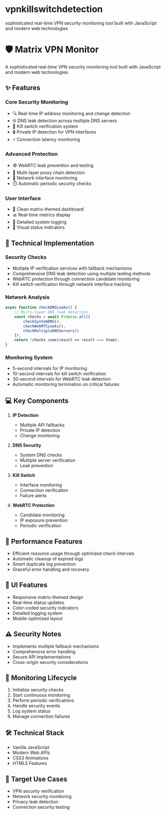 # vpnkillswitchdetection
sophisticated real-time VPN security monitoring tool built with JavaScript and modern web technologies
# 🛡️ Matrix VPN Monitor 

A sophisticated real-time VPN security monitoring tool built with JavaScript and modern web technologies.

## ✨ Features

### Core Security Monitoring
- 🔍 Real-time IP address monitoring and change detection
- 🌐 DNS leak detection across multiple DNS servers
- 🚫 Kill switch verification system
- 🔒 Private IP detection for VPN interfaces
- ⚡ Connection latency monitoring

### Advanced Protection
- 🕸️ WebRTC leak prevention and testing
- 🔐 Multi-layer proxy chain detection
- 📡 Network interface monitoring
- ⏱️ Automatic periodic security checks

### User Interface
- 🎯 Clean matrix-themed dashboard
- 📊 Real-time metrics display
- 📝 Detailed system logging
- 🚥 Visual status indicators

## 🔧 Technical Implementation

### Security Checks
- Multiple IP verification services with fallback mechanisms
- Comprehensive DNS leak detection using multiple testing methods
- WebRTC protection through connection candidate monitoring
- Kill switch verification through network interface tracking

### Network Analysis
```javascript
async function checkDNSLeaks() {
    // Multi-layer DNS leak detection
    const checks = await Promise.all([
        checkSystemDNS(),
        checkWebRTCLeaks(),
        checkMultipleDNSServers()
    ]);
    return !checks.some(result => result === true);
}
```

### Monitoring System
- 5-second intervals for IP monitoring
- 10-second intervals for kill switch verification
- 30-second intervals for WebRTC leak detection
- Automatic monitoring termination on critical failures

## 💻 Key Components

1. **IP Detection**
   - Multiple API fallbacks
   - Private IP detection
   - Change monitoring

2. **DNS Security**
   - System DNS checks
   - Multiple server verification
   - Leak prevention

3. **Kill Switch**
   - Interface monitoring
   - Connection verification
   - Failure alerts

4. **WebRTC Protection**
   - Candidate monitoring
   - IP exposure prevention
   - Periodic verification

## 🚀 Performance Features

- Efficient resource usage through optimized check intervals
- Automatic cleanup of expired logs
- Smart duplicate log prevention
- Graceful error handling and recovery

## 🎨 UI Features

- Responsive matrix-themed design
- Real-time status updates
- Color-coded security indicators
- Detailed logging system
- Mobile-optimized layout

## ⚠️ Security Notes

- Implements multiple fallback mechanisms
- Comprehensive error handling
- Secure API implementations
- Cross-origin security considerations

## 🔄 Monitoring Lifecycle

1. Initialize security checks
2. Start continuous monitoring
3. Perform periodic verifications
4. Handle security events
5. Log system status
6. Manage connection failures

## 🛠️ Technical Stack

- Vanilla JavaScript
- Modern Web APIs
- CSS3 Animations
- HTML5 Features

## 🎯 Target Use Cases

- VPN security verification
- Network security monitoring
- Privacy leak detection
- Connection security testing
